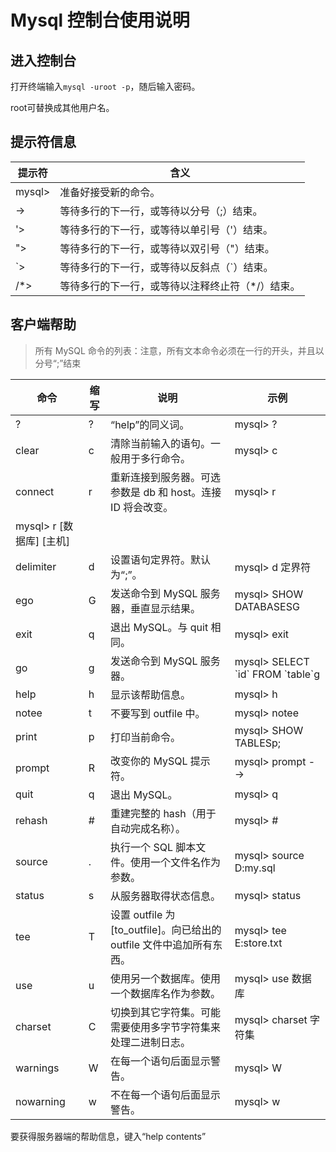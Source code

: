 # Mysql 控制台使用说明

## 进入控制台

打开终端输入```mysql -uroot -p```，随后输入密码。

root可替换成其他用户名。

## 提示符信息

| 提示符                                            | 含义                                              |
| ------------------------------------------------- | ------------------------------------------------- |
| mysql>                                            | 准备好接受新的命令。                              |
| ->                                                | 等待多行的下一行，或等待以分号（;）结束。         |
| '>                                                | 等待多行的下一行，或等待以单引号（'）结束。       |
| ">                                                | 等待多行的下一行，或等待以双引号（"）结束。       |
| \`>	|等待多行的下一行，或等待以反斜点（\`）结束。 |
| /\*>                                              | 等待多行的下一行，或等待以注释终止符（\*/）结束。 |

## 客户端帮助
> 所有 MySQL 命令的列表：注意，所有文本命令必须在一行的开头，并且以分号“;”结束
> 
| 命令                     | 缩写 | 说明                                                                  | 示例                             |
| ------------------------ | ---- | --------------------------------------------------------------------- | -------------------------------- |
| ?                        | ?    | “help”的同义词。                                                      | mysql> ?                         |
| clear                    | c    | 清除当前输入的语句。一般用于多行命令。                                | mysql> c                         |
| connect                  | r    | 重新连接到服务器。可选参数是 db 和 host。连接 ID 将会改变。           | mysql> r                         |
| mysql> r [数据库] [主机] |
| delimiter                | d    | 设置语句定界符。默认为“;”。                                           | mysql> d 定界符                  |
| ego                      | G    | 发送命令到 MySQL 服务器，垂直显示结果。                               | mysql> SHOW DATABASESG           |
| exit                     | q    | 退出 MySQL。与 quit 相同。                                            | mysql> exit                      |
| go                       | g    | 发送命令到 MySQL 服务器。                                             | mysql> SELECT \`id\` FROM \`table\`g |
| help                     | h    | 显示该帮助信息。                                                      | mysql> h                         |
| notee                    | t    | 不要写到 outfile 中。                                                 | mysql> notee                     |
| print                    | p    | 打印当前命令。                                                        | mysql> SHOW TABLESp;             |
| prompt                   | R    | 改变你的 MySQL 提示符。                                               | mysql> prompt -->                |
| quit                     | q    | 退出 MySQL。                                                          | mysql> q                         |
| rehash                   | #    | 重建完整的 hash（用于自动完成名称）。                                 | mysql> #                         |
| source                   | .    | 执行一个 SQL 脚本文件。使用一个文件名作为参数。                       | mysql> source D:my.sql           |
| status                   | s    | 从服务器取得状态信息。                                                | mysql> status                    |
| tee                      | T    | 设置 outfile 为 [to_outfile]。向已给出的 outfile 文件中追加所有东西。 | mysql> tee E:store.txt           |
| use                      | u    | 使用另一个数据库。使用一个数据库名作为参数。                          | mysql> use 数据库                |
| charset                  | C    | 切换到其它字符集。可能需要使用多字节字符集来处理二进制日志。          | mysql> charset 字符集            |
| warnings                 | W    | 在每一个语句后面显示警告。                                            | mysql> W                         |
| nowarning                | w    | 不在每一个语句后面显示警告。                                          | mysql> w                         |
要获得服务器端的帮助信息，键入“help contents”